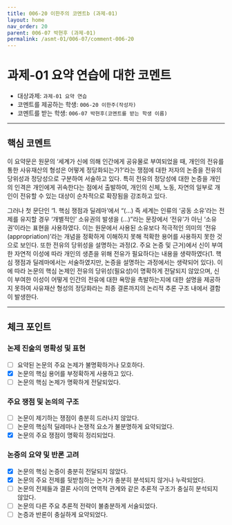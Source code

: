 ```yaml
---
title: 006-20 이한주의 코멘트b (과제-01) 
layout: home
nav_order: 20
parent: 006-07 박현후 (과제-01)
permalink: /asmt-01/006-07/comment-006-20
---
```


# 과제-01 요약 연습에 대한 코멘트

- 대상과제: `과제-01 요약 연습`  
- 코멘트를 제공하는 학생: `006-20 이한주(작성자)`   
- 코멘트를 받는 학생: `006-07 박현후(코멘트를 받는 학생 이름)`  

---

## 핵심 코멘트

 이 요약문은 원문의 ‘세계가 신에 의해 인간에게 공유물로 부여되었을 때, 개인의 전유를 통한 사유재산의 형성은 어떻게 정당화되는가?’라는 쟁점에 대한 저자의 논증을 전유의 당위성과 정당성으로 구분하여 서술하고 있다. 특히 전유의 정당성에 대한 논증을 개인의 인격은 개인에게 귀속한다는 점에서 출발하여, 개인의 신체, 노동, 자연의 일부로 개인이 전유할 수 있는 대상이 순차적으로 확장됨을 강조하고 있다. 

 그러나 첫 문단인 ‘1. 핵심 쟁점과 딜레마’에서 “(…) 즉 세계는 인류의 ‘공동 소유’라는 전제를 유지할 경우 ‘개별적인’ 소유권의 발생을 (…)”라는 문장에서 ‘전유’가 아닌 ‘소유권’이라는 표현을 사용하였다. 이는 원문에서 사용된 소유보다 적극적인 의미의 ‘전유(appropriation)’라는 개념을 정확하게 이해하지 못해 적확한 용어를 사용하지 못한 것으로 보인다. 또한 전유의 당위성을 설명하는 과정(2. 주요 논증 및 근거)에서 신이 부여한 자연적 이성에 따라 개인의 생존을 위해 전유가 필요하다는 내용을 생략하였다(1. 핵심 쟁점과 딜레마에서는 서술하였지만, 논증을 설명하는 과정에서는 생략되어 있다). 이에 따라 논문의 핵심 논제인 전유의 당위성(필요성)이 명확하게 전달되지 않았으며, 신이 부여한 이성이 어떻게 인간의 전유에 대한 욕망을 촉발하는지에 대한 설명을 제공하지 못하여 사유재산 형성의 정당화라는 최종 결론까지의 논리적 추론 구조 내에서 결함이 발생한다.


---

## 체크 포인트

### 논제 진술의 명확성 및 표현  
- [ ] 요약된 논문의 주요 논제가 불명확하거나 모호하다.  
- [x] 논문의 핵심 용어를 부정확하게 사용하고 있다.  
- [ ] 논문의 핵심 논제가 명확하게 전달되었다.  

### 주요 쟁점 및 논의의 구조  
- [ ] 논문이 제기하는 쟁점이 충분히 드러나지 않았다.  
- [ ] 논문의 핵심적 딜레마나 논쟁적 요소가 불분명하게 요약되었다.  
- [x] 논문의 주요 쟁점이 명확히 정리되었다.  

### 논증의 요약 및 반론 고려  
- [x] 논문의 핵심 논증이 충분히 전달되지 않았다.  
- [x] 논문의 주요 전제를 뒷받침하는 논거가 충분히 분석되지 않거나 누락되었다.  
- [ ] 논문의 전제들과 결론 사이의 연역적 관계와 같은 추론적 구조가 충실히 분석되지 않았다.  
- [ ] 논문의 다른 주요 추론적 전략이 불충분하게 서술되었다.
- [ ] 논증과 반론이 충실하게 요약되었다. 